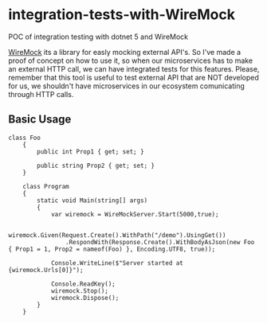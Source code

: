 # integration-tests-with-WireMock
POC of integration testing with dotnet 5 and WireMock

[WireMock](https://github.com/WireMock-Net/WireMock.Net) its a library for easly mocking external API's. So I've made a proof of concept on how to use it, so when our microservices has to make an external HTTP call, we can have integrated tests for this features.
Please, remember that this tool is useful to test external API that are NOT developed for us, we shouldn't have microservices in our ecosystem comunicating through HTTP calls.


## Basic Usage

```CShrap
class Foo
    {
        public int Prop1 { get; set; }

        public string Prop2 { get; set; }
    }

    class Program
    {
        static void Main(string[] args)
        {
            var wiremock = WireMockServer.Start(5000,true);

            wiremock.Given(Request.Create().WithPath("/demo").UsingGet())
                .RespondWith(Response.Create().WithBodyAsJson(new Foo { Prop1 = 1, Prop2 = nameof(Foo) }, Encoding.UTF8, true));
            
            Console.WriteLine($"Server started at {wiremock.Urls[0]}");
            
            Console.ReadKey();
            wiremock.Stop();
            wiremock.Dispose();
        }
    }
```
